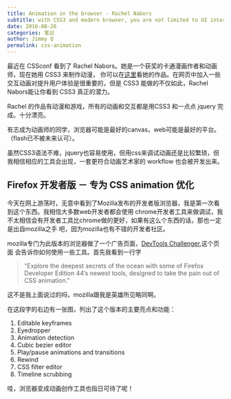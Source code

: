 ```yaml
---
title: Animation in the browser - Rachel Nabors
subtitle: with CSS3 and modern browser, you are not limited to UI interactions, you can tell a whole story with these technologies
date: 2016-08-26
categories: 笔记
author: Jimmy Q
permalink: css-animation
---
```


最近在 CSSconf 看到了 Rachel Nabors。她是一个获奖的卡通漫画作者和动画师，现在她用 CSS3 来制作动漫，
你可以在[这里](http://rachelnabors.com/)看她的作品。在网页中加入一些交互动画对提升用户体验是很重要的，但是
CSS3 能做的不仅如此，Rachel Nabors能让你看到 CSS3 真正的潜力。

Rachel 的作品有动漫和游戏，所有的动画和交互都是用CSS3 和一点点 jquery 完成。十分漂亮。

有志成为动画师的同学，浏览器可能是最好的canvas，web可能是最好的平台。（flash已不被未来认可）。

虽然CSS3语法不难，jquery也容易使用，但用css来调试动画还是比较繁琐，但我相信相应的工具会出现，一套更符合动画艺术家的
 workflow 也会被开发出来。

## Firefox 开发者版 － 专为 CSS animation 优化

 今天在网上游荡时，无意中看到了Mozilla发布的开发者版浏览器，我是第一次看到这个东西。我相信大多数web开发者都会使用
chrome开发者工具来做调试，我不太相信会有开发者工具比chrome做的更好，如果有这么个东西的话，那也一定是出自mozilla之手
吧，因为mozilla也有不错的开发者社区。

mozilla专门为此版本的浏览器做了一个广告页面，[DevTools Challenger](http://devtoolschallenger.com/),这个页面
会告诉你如何使用一些工具。首先我看到一行字

> "Explore the deepest secrets of the ocean with some of Firefox Developer Edition 44’s newest tools, designed to take the pain out of CSS animation."

这不是我上面说过的吗，mozilla跟我是英雄所见略同啊。

在这段字的右边有一张图，列出了这个版本的主要亮点和功能：

1. Editable keyframes 
2. Eyedropper 
3. Animation detection 
4. Cubic bezier editor
5. Play/pause animations and transitions
6. Rewind
7. CSS filter editor
8. Timeline scrubbing

哇，浏览器变成动画创作工具也指日可待了呢！
